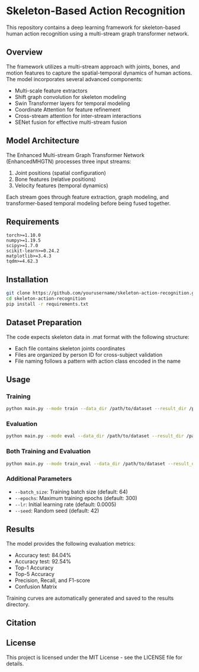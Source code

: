 # Skeleton-Based Action Recognition

This repository contains a deep learning framework for skeleton-based human action recognition using a multi-stream graph transformer network.

## Overview

The framework utilizes a multi-stream approach with joints, bones, and motion features to capture the spatial-temporal dynamics of human actions. The model incorporates several advanced components:

- Multi-scale feature extractors
- Shift graph convolution for skeleton modeling
- Swin Transformer layers for temporal modeling
- Coordinate Attention for feature refinement
- Cross-stream attention for inter-stream interactions
- SENet fusion for effective multi-stream fusion

## Model Architecture

The Enhanced Multi-stream Graph Transformer Network (EnhancedMHGTN) processes three input streams:
1. Joint positions (spatial configuration)
2. Bone features (relative positions)
3. Velocity features (temporal dynamics)

Each stream goes through feature extraction, graph modeling, and transformer-based temporal modeling before being fused together.

## Requirements

```
torch>=1.10.0
numpy>=1.19.5
scipy>=1.7.0
scikit-learn>=0.24.2
matplotlib>=3.4.3
tqdm>=4.62.3
```

## Installation

```bash
git clone https://github.com/yourusername/skeleton-action-recognition.git
cd skeleton-action-recognition
pip install -r requirements.txt
```

## Dataset Preparation

The code expects skeleton data in .mat format with the following structure:
- Each file contains skeleton joints coordinates 
- Files are organized by person ID for cross-subject validation
- File naming follows a pattern with action class encoded in the name

## Usage

### Training

```bash
python main.py --mode train --data_dir /path/to/dataset --result_dir /path/to/save/results
```

### Evaluation

```bash
python main.py --mode eval --data_dir /path/to/dataset --result_dir /path/to/results
```

### Both Training and Evaluation

```bash
python main.py --mode train_eval --data_dir /path/to/dataset --result_dir /path/to/save/results
```

### Additional Parameters

- `--batch_size`: Training batch size (default: 64)
- `--epochs`: Maximum training epochs (default: 300)
- `--lr`: Initial learning rate (default: 0.0005)
- `--seed`: Random seed (default: 42)

## Results

The model provides the following evaluation metrics:
- Accuracy test: 84.04%
- Accuracy test: 92.54%
- Top-1 Accuracy
- Top-5 Accuracy
- Precision, Recall, and F1-score
- Confusion Matrix

Training curves are automatically generated and saved to the results directory.

## Citation



## License

This project is licensed under the MIT License - see the LICENSE file for details.
